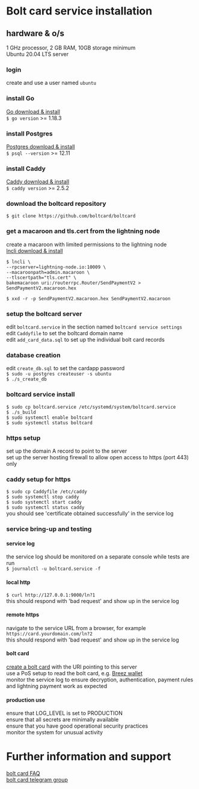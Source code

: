 # Bolt card service installation

## hardware & o/s

1 GHz processor, 2 GB RAM, 10GB storage minimum  
Ubuntu 20.04 LTS server

### login

create and use a user named `ubuntu`

### install Go

[Go download & install](https://go.dev/doc/install)  
`$ go version` >= 1.18.3

### install Postgres

[Postgres download & install](https://www.postgresql.org/download/linux/ubuntu/)  
`$ psql --version` >= 12.11

### install Caddy

[Caddy download & install](https://caddyserver.com/docs/install)  
`$ caddy version` >= 2.5.2

### download the boltcard repository

`$ git clone https://github.com/boltcard/boltcard`

### get a macaroon and tls.cert from the lightning node

create a macaroon with limited permissions to the lightning node  
[lncli download & install](https://github.com/lightningnetwork/lnd/blob/master/docs/INSTALL.md)
```
$ lncli \                                                    
--rpcserver=lightning-node.io:10009 \
--macaroonpath=admin.macaroon \
--tlscertpath="tls.cert" \
bakemacaroon uri:/routerrpc.Router/SendPaymentV2 > SendPaymentV2.macaroon.hex

$ xxd -r -p SendPaymentV2.macaroon.hex SendPaymentV2.macaroon
```

### setup the boltcard server
edit `boltcard.service` in the section named `boltcard service settings`  
edit `Caddyfile` to set the boltcard domain name  
edit `add_card_data.sql` to set up the individual bolt card records

### database creation
edit `create_db.sql` to set the cardapp password  
`$ sudo -u postgres createuser -s ubuntu`  
`$ ./s_create_db`  

### boltcard service install
`$ sudo cp boltcard.service /etc/systemd/system/boltcard.service`  
`$ ./s_build`  
`$ sudo systemctl enable boltcard`  
`$ sudo systemctl status boltcard`

### https setup
set up the domain A record to point to the server  
set up the server hosting firewall to allow open access to https (port 443) only  

### caddy setup for https
`$ sudo cp Caddyfile /etc/caddy`  
`$ sudo systemctl stop caddy`  
`$ sudo systemctl start caddy`  
`$ sudo systemctl status caddy`  
you should see 'certificate obtained successfully' in the service log

### service bring-up and testing
#### service log
the service log should be monitored on a separate console while tests are run  
`$ journalctl -u boltcard.service -f`
#### local http
`$ curl http://127.0.0.1:9000/ln?1`  
this should respond with 'bad request' and show up in the service log  
#### remote https
navigate to the service URL from a browser, for example `https://card.yourdomain.com/ln?2`  
this should respond with 'bad request' and show up in the service log  
#### bolt card
[create a bolt card](CARD_ANDROID.md) with the URI pointing to this server  
use a PoS setup to read the bolt card, e.g. [Breez wallet](https://breez.technology/)   
monitor the service log to ensure decryption, authentication, payment rules and lightning payment work as expected  
#### production use
ensure that LOG_LEVEL is set to PRODUCTION  
ensure that all secrets are minimally available  
ensure that you have good operational security practices  
monitor the system for unusual activity  

# Further information and support

[bolt card FAQ](FAQ.md)  
[bolt card telegram group](https://t.me/bolt_card)

